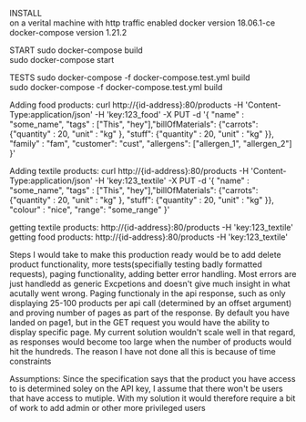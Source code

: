 INSTALL  
on a verital machine with http traffic enabled 
docker version 18.06.1-ce  
docker-compose version 1.21.2  

START 
sudo docker-compose build  
sudo docker-compose start  

TESTS 
sudo docker-compose -f docker-compose.test.yml build  
sudo docker-compose -f docker-compose.test.yml build  
  
Adding food products: curl http://{id-address}:80/products -H 'Content-Type:application/json' -H 'key:123_food' -X PUT -d '{ "name" : "some_name", "tags" : ["This", "hey"],"billOfMaterials": {"carrots": {"quantity" : 20, "unit" : "kg" }, "stuff": {"quantity" : 20, "unit" : "kg" }}, "family" : "fam", "customer": "cust", "allergens": ["allergen_1", "allergen_2"]  }'  
  
Adding textile products: curl http://{id-address}:80/products -H 'Content-Type:application/json' -H 'key:123_textile' -X PUT -d '{ "name" : "some_name", "tags" : ["This", "hey"],"billOfMaterials": {"carrots": {"quantity" : 20, "unit" : "kg" }, "stuff": {"quantity" : 20, "unit" : "kg" }}, "colour" : "nice", "range": "some_range"  }'  
  
getting textile products: http://{id-address}:80/products -H 'key:123_textile'  
getting food products: http://{id-address}:80/products -H 'key:123_textile'  

  
Steps I would take to make this production ready would be to add delete product functionality, more tests(specifially testing badly formatted requests), paging functionality, adding better error handling. Most errors are just handledd as generic Excpetions and doesn't give much insight in what acutally went wrong. Paging functionaly in the api response, such as only displaying 25-100 products per api call (determined by an offset argument) and proving number of pages as part of the response. By default you have landed on page1, but in the GET request you would have the ability to display specific page. My current solution wouldn't scale well in that regard, as responses would become too large when the number of products would hit the hundreds. The reason I have not done all this is because of time constraints

  
Assumptions:
Since the specification says that the product you have access to is determined soley on the API key, I assume that there won't be users that have access to mutiple. With my solution it would therefore require a bit of work to add admin or other more privileged users  
